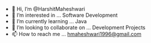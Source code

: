 - 👋 Hi, I’m @HarshitMaheshwari
- 👀 I’m interested in ... Software Development
- 🌱 I’m currently learning ... Java
- 💞️ I’m looking to collaborate on ... Development Projects
- 📫 How to reach me ... hmaheshwari1996@gmail.com

<!---
hmaheshwari1996/hmaheshwari1996 is a ✨ special ✨ repository because its `README.md` (this file) appears on your GitHub profile.
You can click the Preview link to take a look at your changes.
--->
